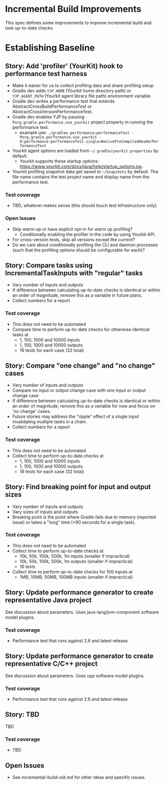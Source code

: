 # Incremental Build Improvements

This spec defines some improvements to improve incremental build and task up-to-date checks

# Establishing Baseline

## Story: Add 'profiler' (YourKit) hook to performance test harness

- Make it easier for us to collect profiling data and share profiling setup
- Gradle dev adds `YJP_HOME` (Yourkit home directory path) or `YJP_AGENT_PATH` (Yourkit agent library file path) environment variable.
- Gradle dev writes a performance test that extends AbstractCrossBuildPerformanceTest or AbstractCrossVersionPerformanceTest.
- Gradle dev enables YJP by passing `-Porg.gradle.performance.use_yourkit` project property in running the performance test.
  - example use: `./gradlew performance:performanceTest -Porg.gradle.performance.use_yourkit -D:performance:performanceTest.single=NativePreCompiledHeaderPerformanceTest`
- Yourkit agent options are loaded from `~/.gradle/yourkit.properties` by default.
  - Yourkit supports these startup options: https://www.yourkit.com/docs/java/help/startup_options.jsp . 
- Yourkit profiling snapshot data get saved to `~/Snapshots` by default. The file name contains the test project name and display name from the performance test.

### Test coverage

- TBD, whatever makes sense (this should touch test infrastructure only)

### Open Issues

- Skip warm-up or have explicit opt-in for warm up profiling?
  - Conditionally enabling the profiler in the code by using Yourkit API.
- For cross-version tests, skip all versions except the current?
- Do we care about conditionally profiling the CLI and daemon processes (such that the profiling options should be configurable for each)?

## Story: Compare tasks using IncrementalTaskInputs with "regular" tasks

- Vary number of inputs and outputs
- If difference between calculating up-to-date checks is identical or within an order of magnitude, remove this as a variable in future plans.
- Collect numbers for a report

### Test coverage

- This does not need to be automated
- Compare time to perform up-to-date checks for otherwise identical tasks at
   - 1, 100, 1000 and 10000 inputs
   - 1, 100, 1000 and 10000 outputs
   - 16 tests for each case (32 total)

## Story: Compare "one change" and "no change" cases

- Vary number of inputs and outputs
- Compare no input or output change case with one input or output change case
- If difference between calculating up-to-date checks is identical or within an order of magnitude, remove this as a variable for now and focus on 'no change' cases.
- Future stories may address the "ripple" effect of a single input invalidating multiple tasks in a chain.
- Collect numbers for a report

### Test coverage

- This does not need to be automated
- Collect time to perform up-to-date checks at
   - 1, 100, 1000 and 10000 inputs
   - 1, 100, 1000 and 10000 outputs
   - 16 tests for each case (32 total)

## Story: Find breaking point for input and output sizes

- Vary number of inputs and outputs
- Vary sizes of inputs and outputs
- Breaking point is the point where Gradle fails due to memory (reported issue) or takes a "long" time (>60 seconds for a single task).

### Test coverage

- This does not need to be automated
- Collect time to perform up-to-date checks at
   - 10k, 50k, 100k, 500k, 1m inputs (smaller if impractical)
   - 10k, 50k, 100k, 500k, 1m outputs (smaller if impractical)
   - 16 tests
- Collect time to perform up-to-date checks for 100 inputs at
   - 1MB, 10MB, 50MB, 100MB inputs (smaller if impractical)

## Story: Update performance generator to create representative Java project

See discussion about parameters.  Uses java-lang/jvm-component software model plugins.

### Test coverage

- Performance test that runs against 2.6 and latest release

## Story: Update performance generator to create representative C/C++ project

See discussion about parameters.  Uses cpp software model plugins.

### Test coverage

- Performance test that runs against 2.6 and latest release

## Story: TBD

TBD

### Test coverage

- TBD

## Open Issues

- See incremental-build-old.md for other ideas and specific issues.
